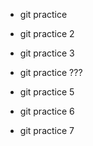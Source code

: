 - git practice

- git practice 2

- git practice 3

- git practice ???

- git practice 5

- git practice 6

- git practice 7
